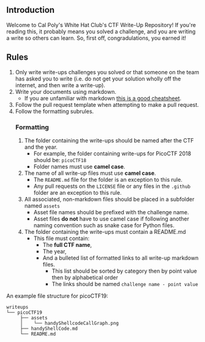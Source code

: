 ## Introduction
Welcome to Cal Poly's White Hat Club's CTF Write-Up Repository! If you're reading this, it probably means you solved a challenge, and you are writing a write so others can learn. So, first off, congradulations, you earned it!

## Rules
1. Only write write-ups challenges you solved or that someone on the team has asked you to write (i.e. do not get your solution wholly off the internet, and then write a write-up).
2. Write your documents using markdown.
    * If you are unfamiliar with markdown [this is a good cheatsheet](https://github.com/adam-p/markdown-here/wiki/Markdown-Here-Cheatsheet).
3. Follow the pull request template when attempting to make a pull request.
4. Follow the formatting subrules.
    ### Formatting
    1. The folder containing the write-ups should be named after the CTF and the year.
        * For example, the folder containing write-ups for PicoCTF 2018 should be: ````picoCTF18````
        * Folder names must use __camel case__.
    2. The name of all write-up files must use __camel case__.
        * The ````README.md```` file for the folder is an exception to this rule.
        * Any pull requests on the ````LICENSE```` file or any files in the ````.github```` folder are an exception to this rule.
    3. All associated, non-markdown files should be placed in a subfolder named ````assets````
        * Asset file names should be prefixed with the challenge name.
        * Asset files __do not__ have to use camel case if following another naming convention such as snake case for Python files.
    4. The folder containing the write-ups must contain a README.md
        * This file must contain:
            * The __full CTF name__,
            * The year,
            * And a bulleted list of formatted links to all write-up markdown files.
                * This list should be sorted by category then by point value then by alphabetical order
                * The links should be named `challenge name - point value`

An example file structure for picoCTF19:
```
writeups
└── picoCTF19
     ├── assets
     │    └── handyShellcodeCallGraph.png
     ├── handyShellCode.md
     └── README.md
```

